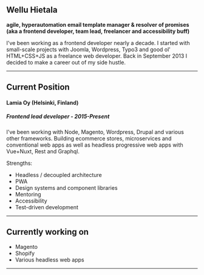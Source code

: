 ## Wellu Hietala

**agile, hyperautomation email template manager & resolver of promises 
(aka a frontend developer, team lead, freelancer and accessibility buff)**

I've been working as a frontend developer nearly a decade.
I started with small-scale projects with Joomla, Wordpress, Typo3 and 
good ol' HTML+CSS+JS as a freelance web developer.
Back in September 2013 I decided to make a career out of my side hustle.


***


Current Position
-----

#### **Lamia Oy** (Helsinki, Finland)
##### **Frontend lead developer - 2015-Present**

I've been working with Node, Magento, Wordpress, Drupal and various 
other frameworks. Building ecommerce stores, microservices and 
conventional web apps as well as headless progressive web apps with 
Vue+Nuxt, Rest and Graphql.

Strengths:
*  Headless / decoupled architecture
*  PWA
*  Design systems and component libraries
*  Mentoring
*  Accessibility
*  Test-driven development


***


Currently working on
-----

* Magento
* Shopify
* Various headless web apps


***
